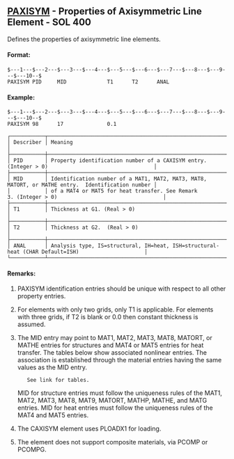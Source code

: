 ## [PAXISYM](https://nexus.hexagon.com/documentationcenter/bundle/MSC_Nastran_2022.4/page/Nastran_Combined_Book/qrg/bulkp/TOC.PAXISYM.xhtml) - Properties of Axisymmetric Line Element - SOL 400

Defines the properties of axisymmetric line elements.

#### Format:

```nastran
$---1---$---2---$---3---$---4---$---5---$---6---$---7---$---8---$---9---$---10--$
PAXISYM PID     MID             T1      T2      ANAL                            
```

#### Example:

```nastran
$---1---$---2---$---3---$---4---$---5---$---6---$---7---$---8---$---9---$---10--$
PAXISYM 98      17              0.1                                             
```

```text
┌───────────┬───────────────────────────────────────────────────────────────────────────────────────────────────┐
│ Describer │ Meaning                                                                                           │
├───────────┼───────────────────────────────────────────────────────────────────────────────────────────────────┤
│ PID       │ Property identification number of a CAXISYM entry. (Integer > 0)                                  │
├───────────┼───────────────────────────────────────────────────────────────────────────────────────────────────┤
│ MID       │ Identification number of a MAT1, MAT2, MAT3, MAT8, MATORT, or MATHE entry.  Identification number │
│           │ of a MAT4 or MAT5 for heat transfer. See Remark 3. (Integer > 0)                                  │
├───────────┼───────────────────────────────────────────────────────────────────────────────────────────────────┤
│ T1        │ Thickness at G1. (Real > 0)                                                                       │
├───────────┼───────────────────────────────────────────────────────────────────────────────────────────────────┤
│ T2        │ Thickness at G2.  (Real > 0)                                                                      │
├───────────┼───────────────────────────────────────────────────────────────────────────────────────────────────┤
│ ANAL      │ Analysis type, IS=structural, IH=heat, ISH=structural-heat (CHAR Default=ISH)                     │
└───────────┴───────────────────────────────────────────────────────────────────────────────────────────────────┘
```

#### Remarks:

1. PAXISYM identification entries should be unique with respect to all other property entries.
2. For elements with only two grids, only T1 is applicable. For elements with three grids, if T2 is blank or 0.0 then constant thickness is assumed.
3. The MID entry may point to MAT1, MAT2, MAT3, MAT8, MATORT, or MATHE entries for structures and MAT4 or MAT5 entries for heat transfer. The tables below show associated nonlinear entries. The association is established through the material entries having the same values as the MID entry.

          See link for tables.

     MID for structure entries must follow the uniqueness rules of the MAT1, MAT2, MAT3, MAT8, MAT9, MATORT, MATHP, MATHE, and MATG entries. MID for heat entries must follow the uniqueness rules of the MAT4 and MAT5 entries.

4. The CAXISYM element uses PLOADX1 for loading.
5. The element does not support composite materials, via PCOMP or PCOMPG.
